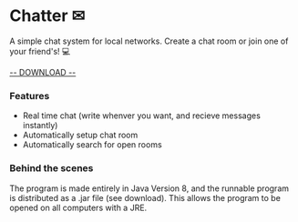 # Chatter ✉
A simple chat system for local networks. Create a chat room or join one of your friend's! 💻

[-- DOWNLOAD --](https://github.com/maltebp/Chatter/releases/latest)

### Features
- Real time chat (write whenver you want, and recieve messages instantly)
- Automatically setup chat room
- Automatically search for open rooms

### Behind the scenes
The program is made entirely in Java Version 8, and the runnable program is distributed as a .jar file (see download). This allows the program to be opened on all computers with a JRE.
